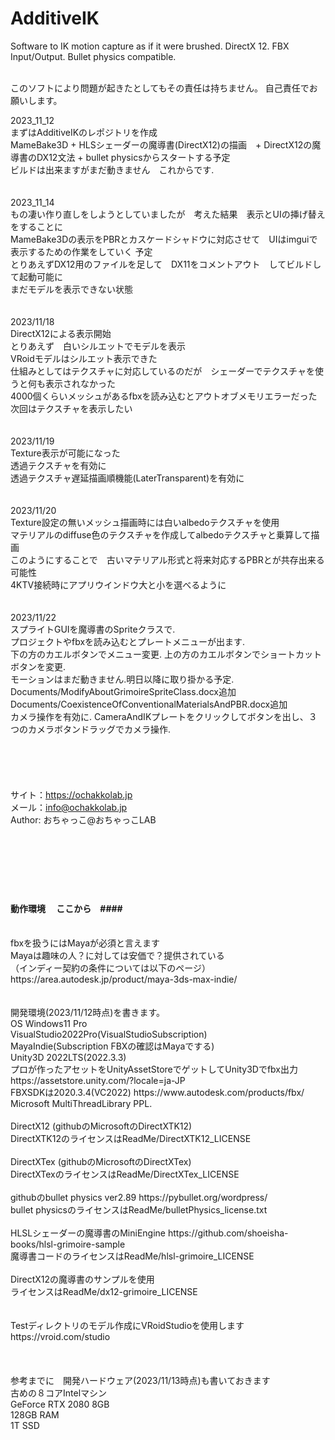 # AdditiveIK
Software to IK motion capture as if it were brushed.  DirectX 12. FBX Input/Output. Bullet physics compatible.<br><br>

このソフトにより問題が起きたとしてもその責任は持ちません。
自己責任でお願いします。


2023_11_12<br>
まずはAdditiveIKのレポジトリを作成<br>
MameBake3D + HLSシェーダーの魔導書(DirectX12)の描画　+ DirectX12の魔導書のDX12文法 + bullet physicsからスタートする予定<br>
ビルドは出来ますがまだ動きません　これからです.<br>
<br>
<br>
2023_11_14<br>
もの凄い作り直しをしようとしていましたが　考えた結果　表示とUIの挿げ替えをすることに<br>
MameBake3Dの表示をPBRとカスケードシャドウに対応させて　UIはimguiで表示するための作業をしていく 予定<br>
とりあえずDX12用のファイルを足して　DX11をコメントアウト　してビルドして起動可能に<br>
まだモデルを表示できない状態<br>
<br>
<br>
2023/11/18<br>
DirectX12による表示開始<br>
とりあえず　白いシルエットでモデルを表示<br>
VRoidモデルはシルエット表示できた<br>
仕組みとしてはテクスチャに対応しているのだが　シェーダーでテクスチャを使うと何も表示されなかった<br>
4000個くらいメッシュがあるfbxを読み込むとアウトオブメモリエラーだった<br>
次回はテクスチャを表示したい<br>
<br>
<br>
2023/11/19<br>
Texture表示が可能になった<br>
透過テクスチャを有効に<br>
透過テクスチャ遅延描画順機能(LaterTransparent)を有効に<br>
<br>
<br>
2023/11/20<br>
Texture設定の無いメッシュ描画時には白いalbedoテクスチャを使用<br>
マテリアルのdiffuse色のテクスチャを作成してalbedoテクスチャと乗算して描画<br>
このようにすることで　古いマテリアル形式と将来対応するPBRとが共存出来る可能性<br>
4KTV接続時にアプリウインドウ大と小を選べるように<br>
<br>
<br>
2023/11/22<br>
スプライトGUIを魔導書のSpriteクラスで.<br>
プロジェクトやfbxを読み込むとプレートメニューが出ます.<br>
下の方のカエルボタンでメニュー変更. 上の方のカエルボタンでショートカットボタンを変更.<br>
モーションはまだ動きません.明日以降に取り掛かる予定.<br>
Documents/ModifyAboutGrimoireSpriteClass.docx追加<br>
Documents/CoexistenceOfConventionalMaterialsAndPBR.docx追加<br>
カメラ操作を有効に. CameraAndIKプレートをクリックしてボタンを出し、３つのカメラボタンドラッグでカメラ操作.<br>
<br>
<br>
<br>
<br>
<br>
サイト：https://ochakkolab.jp<br>
メール：info@ochakkolab.jp<br>
Author: おちゃっこ@おちゃっこLAB<br>
<br>
<br>
<br>
<br>
<br>
<br>
#### 動作環境 　ここから　####<br>
<br>
fbxを扱うにはMayaが必須と言えます<br>
Mayaは趣味の人？に対しては安価で？提供されている<br>
（インディー契約の条件については以下のページ）<br>
https://area.autodesk.jp/product/maya-3ds-max-indie/<br>
<br>
<br>
開発環境(2023/11/12時点)を書きます。<br>
OS Windows11 Pro<br>
VisualStudio2022Pro(VisualStudioSubscription)<br>
MayaIndie(Subscription FBXの確認はMayaでする)<br>
Unity3D 2022LTS(2022.3.3)<br>
プロが作ったアセットをUnityAssetStoreでゲットしてUnity3Dでfbx出力 https://assetstore.unity.com/?locale=ja-JP <br>
FBXSDKは2020.3.4(VC2022) https://www.autodesk.com/products/fbx/ <br>
Microsoft MultiThreadLibrary PPL.<br>
<br>
DirectX12 (githubのMicrosoftのDirectXTK12)<br>
DirectXTK12のライセンスはReadMe/DirectXTK12_LICENSE<br>
<br>
DirectXTex (githubのMicrosoftのDirectXTex)<br>
DirectXTexのライセンスはReadMe/DirectXTex_LICENSE<br>
<br>
githubのbullet physics ver2.89 https://pybullet.org/wordpress/ <br>
bullet physicsのライセンスはReadMe/bulletPhysics_license.txt<br>
<br>
HLSLシェーダーの魔導書のMiniEngine https://github.com/shoeisha-books/hlsl-grimoire-sample <br>
魔導書コードのライセンスはReadMe/hlsl-grimoire_LICENSE<br>
<br>
DirectX12の魔導書のサンプルを使用<br>
ライセンスはReadMe/dx12-grimoire_LICENSE<br>
<br>
<br>
Testディレクトリのモデル作成にVRoidStudioを使用します<br>
https://vroid.com/studio<br>
<br>
<br>
<br>
参考までに　開発ハードウェア(2023/11/13時点)も書いておきます<br>
古めの８コアIntelマシン<br>
GeForce RTX 2080 8GB<br>
128GB RAM<br>
1T SSD<br>
<br>
<br>
<br>
<br>